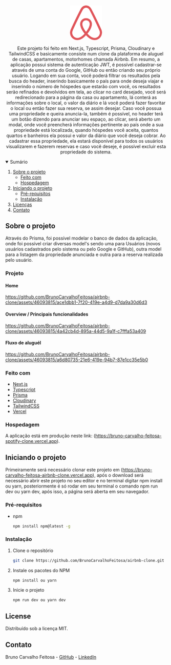 <!-- PROJECT LOGO -->
<br />
<p align="center">
  <a href="https://github.com/BrunoCarvalhoFeitosa/airbnb-clone">
    <img src="public\images\fav.png" alt="Logo" width="100" weight="100" />
  </a>

  <p align="center">
    Este projeto foi feito em Next.js, Typescript, Prisma, Cloudinary e TailwindCSS e basicamente consiste num clone da plataforma de aluguel de casas, apartamentos, motorhomes chamada Airbnb. Em resumo, a aplicação possui sistema de autenticação JWT, é possível cadastrar-se através de uma conta do Google, GitHub ou então criando seu próprio usuário. Logando em sua conta, você poderá filtrar os resultados pela busca do header, inserindo basicamente o país para onde deseja viajar e inserindo o número de hóspedes que estarão com você, os resultados serão refinados e devolvidos em tela, ao clicar no card desejado, você será redirecionado para a página da casa ou apartamento, lá conterá as informações sobre o local, o valor da diário e lá você poderá fazer favoritar o local ou então fazer sua reserva, se assim desejar. Caso você possua uma propriedade e queira anuncia-la, também é possível, no header terá um botão dizendo para anunciar seu espaço, ao clicar, será aberto um modal, onde você preencherá informações pertinente ao país onde a sua propriedade está localizada, quando hóspedes você aceita, quantos quartos e banheiros ela possui e valor da diário que você deseja cobrar. Ao cadastrar essa propriedade, ela estará disponível para todos os usuários visualizarem e fazerem reservas e caso você deseje, é possível excluir esta propriedade do sistema.
</p>

<!-- TABLE OF CONTENTS -->
<details open="open">
  <summary>Sumário</summary>
  <ol>
    <li>
      <a href="#sobre-o-projeto">Sobre o projeto</a>
      <ul>
        <li><a href="#feito-com">Feito com</a></li>
        <li><a href="#hospedagem">Hospedagem</a></li>
      </ul>
    </li>
    <li>
      <a href="#iniciando-o-projeto">Iniciando o projeto</a>
      <ul>
        <li><a href="#pré-requisitos">Pré-requisitos</a></li>
        <li><a href="#instalação">Instalação</a></li>
      </ul>
    </li>
    <li><a href="#license">Licenças</a></li>
    <li><a href="#contato">Contato</a></li>
  </ol>
</details>

<!-- ABOUT THE PROJECT -->
## Sobre o projeto
Através do Prisma, foi possível modelar o banco de dados da aplicação, onde foi possível criar diversas model's sendo uma para Usuários (novos usuários cadastrados pelo sistema ou pelo Google e GitHub), outra model para a listagem da propriedade anunciada e outra para a reserva realizada pelo usuário.

### Projeto

#### Home

https://github.com/BrunoCarvalhoFeitosa/airbnb-clone/assets/46093815/ace1dbb1-7f20-419e-a4d9-d7da9a30d6d3

#### Overview / Principais funcionalidades

https://github.com/BrunoCarvalhoFeitosa/airbnb-clone/assets/46093815/4a42cb4d-895a-44d5-9a1f-c7fffa53a409

#### Fluxo de aluguél

https://github.com/BrunoCarvalhoFeitosa/airbnb-clone/assets/46093815/a6d80735-21e6-419e-94b7-87e1cc35e5b0

### Feito com

* [Next.js](https://nextjs.org)
* [Typescript](https://www.typescriptlang.org)
* [Prisma](https://www.prisma.io)
* [Cloudinary](https://cloudinary.com)
* [TailwindCSS](https://tailwindcss.com)
* [Vercel](https://vercel.com)

### Hospedagem

A aplicação está em produção neste link: (https://bruno-carvalho-feitosa-spotify-clone.vercel.app).

<!-- GETTING STARTED -->
## Iniciando o projeto

Primeiramente será necessário clonar este projeto em (https://bruno-carvalho-feitosa-airbnb-clone.vercel.app), após o download será necessário abrir este projeto no seu editor e no terminal digitar npm install ou yarn, posteriormente é só rodar em seu terminal o comando npm run dev ou yarn dev, após isso, a página será aberta em seu navegador.

### Pré-requisitos

* npm
  ```sh
  npm install npm@latest -g
  ```

### Instalação

1. Clone o repositório
   ```sh
   git clone https://github.com/BrunoCarvalhoFeitosa/airbnb-clone.git
   ```
2. Instale os pacotes do NPM
   ```sh
   npm install ou yarn
   ```
   
3. Inicie o projeto
   ```sh
   npm run dev ou yarn dev
   ```   

<!-- LICENSE -->
## License

Distribuído sob a licença MIT.

<!-- CONTACT -->
## Contato

Bruno Carvalho Feitosa - [GitHub](https://github.com/BrunoCarvalhoFeitosa) - [LinkedIn](https://www.linkedin.com/in/bruno-carvalho-feitosa/)

